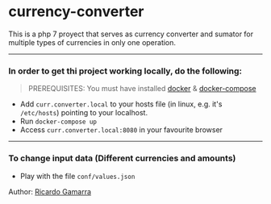 # currency-converter

This is a php 7 proyect that serves as currency converter and sumator for multiple types of currencies in only one operation.

---
### In order to get thi project working locally, do the following:

> PREREQUISITES: You must have installed [docker](https://docs.docker.com/install/) & [docker-compose](https://docs.docker.com/compose/install/)

- Add `curr.converter.local` to your hosts file (in linux, e.g. it's `/etc/hosts`) pointing to your localhost.
- Run `docker-compose up`
- Access `curr.converter.local:8080` in your favourite browser

---
### To change input data (Different currencies and amounts)

- Play with the file `conf/values.json`

Author: [Ricardo Gamarra](https://about.me/richardgamarra)
